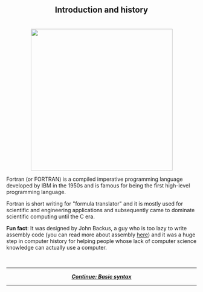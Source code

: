 ## <p align="center"> Introduction and history  </p>

<p align="center">
  <br />
  <img width="375" src="https://hackaday.com/wp-content/uploads/2015/10/fortran-card.jpg" />
</p>

Fortran (or FORTRAN) is a compiled imperative programming language developed by IBM in the 1950s and is famous for being the first high-level programming language.

Fortran is short writing for "formula translator" and it is mostly used for scientific and engineering applications and subsequently came to dominate scientific computing until the C era.

**Fun fact**: It was designed by John Backus, a guy who is too lazy to write assembly code (you can read more about assembly [here](https://wikipedia.org/wiki/Assembly_language)) and it was a huge step in computer history for helping people whose lack of computer science knowledge can actually use a computer.

<br/>

---

<p align="center">
  <em>
    <b>
      <a href="/tutorial/basic-syntax.md">
        Continue: Basic syntax
      </a>
    </b>
  </em>
</p>

---

